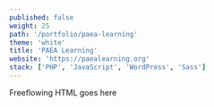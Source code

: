 ```yaml
---
published: false
weight: 25
path: '/portfolio/paea-learning'
theme: 'white'
title: 'PAEA Learning'
website: 'https://paealearning.org'
stack: ['PHP', 'JavaScript', 'WordPress', 'Sass']
---
```


Freeflowing HTML goes here
